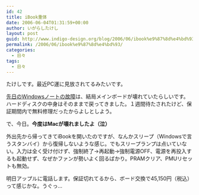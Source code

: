 ```yaml
---
id: 42
title: iBook重体
date: 2006-06-04T01:31:59+00:00
author: いがらしたけし
layout: post
guid: http://www.indigo-design.org/blog/2006/06/ibook%e9%87%8d%e4%bd%93/
permalink: /2006/06/ibook%e9%87%8d%e4%bd%93/
categories:
  - 日々
tags:
  - 日々
---
```

たけしです。最近PC運に見放されてるみたいです。
  
<a href="http://armadillo75.blog35.fc2.com/blog-entry-39.html" target="_blank" class="broken_link">先日のWindowsノートの故障</a>は、結局メインボードが壊れていたらしいです。ハードディスクの中身はそのままで戻ってきました。１週間待たされたけど、保証期間内で無料修理だったからよしとしよう。
  
で、今日。**今度はMacが壊れましたよ（泣）**

<!--more-->


  
外出先から帰ってきてiBookを開いたのですが、なんかスリープ（Windowsで言うスタンバイ）から復帰しないような感じ。でもスリープランプは点いていない。入力は全く受け付けず、強制終了→再起動→強制電源OFF、電源を再投入するも起動せず、なぜかファンが勢いよく回るばかり。PRAMクリア、PMUリセットも無効。
  
明日アップルに電話します。保証切れてるから、ボード交換で45,150円（税込）って感じかな。うぐっ…
